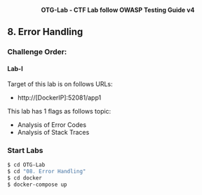 <h4 align="center">OTG-Lab - CTF Lab follow OWASP Testing Guide v4</h4>

## 8. Error Handling

### Challenge Order:

#### Lab-I

Target of this lab is on follows URLs:

* http://[DockerIP]:52081/app1

This lab has 1 flags as follows topic:

- Analysis of Error Codes
- Analysis of Stack Traces

### Start Labs

```bash
$ cd OTG-Lab
$ cd "08. Error Handling"
$ cd docker
$ docker-compose up
```
